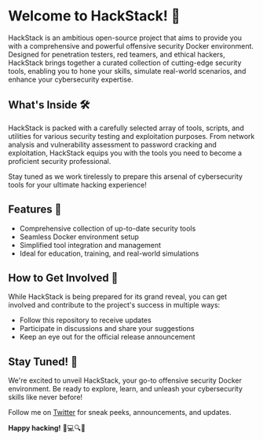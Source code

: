 # Welcome to **HackStack**! 🚀

HackStack is an ambitious open-source project that aims to provide you with a comprehensive and powerful offensive security Docker environment. Designed for penetration testers, red teamers, and ethical hackers, HackStack brings together a curated collection of cutting-edge security tools, enabling you to hone your skills, simulate real-world scenarios, and enhance your cybersecurity expertise.

## What's Inside 🛠️

HackStack is packed with a carefully selected array of tools, scripts, and utilities for various security testing and exploitation purposes. From network analysis and vulnerability assessment to password cracking and exploitation, HackStack equips you with the tools you need to become a proficient security professional.

Stay tuned as we work tirelessly to prepare this arsenal of cybersecurity tools for your ultimate hacking experience!

## Features 🌟

- Comprehensive collection of up-to-date security tools
- Seamless Docker environment setup
- Simplified tool integration and management
- Ideal for education, training, and real-world simulations

## How to Get Involved 🤝

While HackStack is being prepared for its grand reveal, you can get involved and contribute to the project's success in multiple ways:

- Follow this repository to receive updates
- Participate in discussions and share your suggestions
- Keep an eye out for the official release announcement

## Stay Tuned! 📣

We're excited to unveil HackStack, your go-to offensive security Docker environment. Be ready to explore, learn, and unleash your cybersecurity skills like never before!

Follow me on [Twitter](https://twitter.com/kierandotpizza) for sneak peeks, announcements, and updates.

**Happy hacking!** 🚀💻🔍🔐